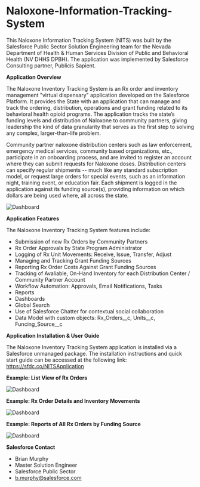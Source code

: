 # Naloxone-Information-Tracking-System
This Naloxone Information Tracking System (NITS) was built by the Salesforce Public Sector Solution Engineering team for the Nevada Department of Health & Human Services Division of Public and Behavioral Health (NV DHHS DPBH).  The application was implemented by Salesforce Consulting partner, Publicis Sapient.

**Application Overview**

The Naloxone Inventory Tracking System is an Rx order and inventory management "virtual dispensary" application developed on the Salesforce Platform. It provides the State with an application that can manage and track the ordering, distribution, operations and grant funding related to its behavioral health opioid programs.  The application tracks the state’s funding levels and distribution of Naloxone to community partners, giving leadership the kind of data granularity that serves as the first step to solving any complex, larger-than-life problem.

Community partner naloxone distribution centers such as law enforcement, emergency medical services, community based organizations, etc., participate in an onboarding process, and are invited to register an account where they can submit requests for Naloxone doses. Distribution centers can specify regular shipments -- much like any standard subscription model, or request large orders for special events, such as an information night, training event, or education fair. Each shipment is logged in the application against its funding source(s), providing information on which dollars are being used where, all across the state.


![Dashboard](https://photos.smugmug.com/photos/i-4n3rxSr/0/ab93a909/X3/i-4n3rxSr-X3.jpg)

**Application Features**

The Naloxone Inventory Tracking System features include:
- Submission of new Rx Orders by Community Partners
- Rx Order Approvals by State Program Administrator
- Logging of Rx Unit Movements: Receive, Issue, Transfer, Adjust
- Managing and Tracking Grant Funding Sources
- Reporting Rx Order Costs Against Grant Funding Sources
- Tracking of Avaliable, On-Hand Inventory for each Distribution Center / Community Partner Account
- Workflow Automation: Approvals, Email Notifications, Tasks
- Reports
- Dashboards
- Global Search
- Use of Salesforce Chatter for contextual social collaboration
- Data Model with custom objects:  Rx_Orders__c, Units__c, Funcing_Source__c

**Application Installation & User Guide**

The Naloxone Inventory Tracking System application is installed via a Salesforce unmanaged package.  The installation instructions and quick start guide can be accessed at the following link: https://sfdc.co/NITSApplication


**Example: List View of Rx Orders**

![Dashboard](https://photos.smugmug.com/photos/i-bB39hzc/0/d268d64c/X3/i-bB39hzc-X3.jpg)

**Example: Rx Order Details and Inventory Movements**

![Dashboard](https://photos.smugmug.com/photos/i-znq3sRk/0/7b0f0452/X3/i-znq3sRk-X3.jpg)

**Example: Reports of All Rx Orders by Funding Source**

![Dashboard](https://photos.smugmug.com/photos/i-h5h428D/0/062e2a03/X3/i-h5h428D-X3.jpg)

**Salesforce Contact**
- Brian Murphy
- Master Solution Engineer
- Salesforce Public Sector
- b.murphy@salesforce.com
